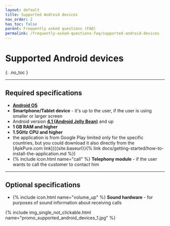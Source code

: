 ```yaml
---
layout: default
title: Supported Android devices
nav_order: 2
has_toc: false
parent: Frequently asked questions (FAQ)
permalink: /frequently-asked-questions-faq/supported-android-devices
---
```


# Supported Android devices
{: .no_toc }

---

## Required specifications
- [**Android OS**](https://en.wikipedia.org/wiki/Android_(operating_system))
- **Smartphone/Tablet device** - it's up to the user, if the user is using smaller or larger screen
- Android version [**4.1 (Android Jelly Bean)**](https://en.wikipedia.org/wiki/Android_version_history) and up 
- **1 GB RAM and higher**
- **1.5GHz CPU and higher**
- the application is from Google Play limited only for the specific countries, but you could download it also directly from the [ApkPure.com link]({{site.baseurl}}{% link docs/getting-started/how-to-install-the-application.md %})
- {% include icon.html name="call" %} **Telephony module** - if the user wants to call the customer to contact him

---

## Optional specifications
- {% include icon.html name="volume_up" %} **Sound hardware** - for purposes of sound information about receiving calls


{% include img_single_not_clickable.html name="promo_supported_android_devices_1.jpg" %}